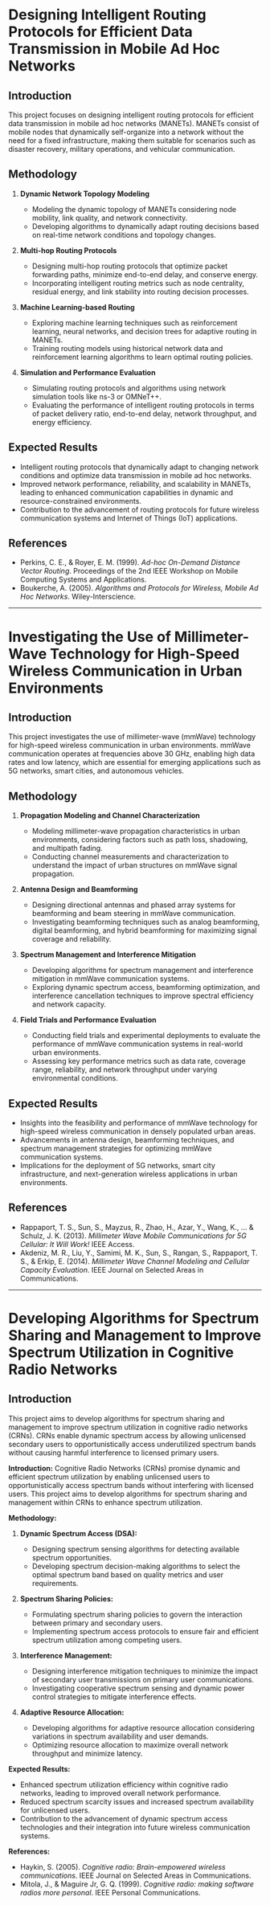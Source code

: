 # Designing Intelligent Routing Protocols for Efficient Data Transmission in Mobile Ad Hoc Networks

## Introduction
This project focuses on designing intelligent routing protocols for efficient data transmission in mobile ad hoc networks (MANETs). MANETs consist of mobile nodes that dynamically self-organize into a network without the need for a fixed infrastructure, making them suitable for scenarios such as disaster recovery, military operations, and vehicular communication.

## Methodology
1. **Dynamic Network Topology Modeling**
   - Modeling the dynamic topology of MANETs considering node mobility, link quality, and network connectivity.
   - Developing algorithms to dynamically adapt routing decisions based on real-time network conditions and topology changes.

2. **Multi-hop Routing Protocols**
   - Designing multi-hop routing protocols that optimize packet forwarding paths, minimize end-to-end delay, and conserve energy.
   - Incorporating intelligent routing metrics such as node centrality, residual energy, and link stability into routing decision processes.

3. **Machine Learning-based Routing**
   - Exploring machine learning techniques such as reinforcement learning, neural networks, and decision trees for adaptive routing in MANETs.
   - Training routing models using historical network data and reinforcement learning algorithms to learn optimal routing policies.

4. **Simulation and Performance Evaluation**
   - Simulating routing protocols and algorithms using network simulation tools like ns-3 or OMNeT++.
   - Evaluating the performance of intelligent routing protocols in terms of packet delivery ratio, end-to-end delay, network throughput, and energy efficiency.

## Expected Results
- Intelligent routing protocols that dynamically adapt to changing network conditions and optimize data transmission in mobile ad hoc networks.
- Improved network performance, reliability, and scalability in MANETs, leading to enhanced communication capabilities in dynamic and resource-constrained environments.
- Contribution to the advancement of routing protocols for future wireless communication systems and Internet of Things (IoT) applications.

## References
- Perkins, C. E., & Royer, E. M. (1999). *Ad-hoc On-Demand Distance Vector Routing*. Proceedings of the 2nd IEEE Workshop on Mobile Computing Systems and Applications.
- Boukerche, A. (2005). *Algorithms and Protocols for Wireless, Mobile Ad Hoc Networks*. Wiley-Interscience.

---

# Investigating the Use of Millimeter-Wave Technology for High-Speed Wireless Communication in Urban Environments

## Introduction
This project investigates the use of millimeter-wave (mmWave) technology for high-speed wireless communication in urban environments. mmWave communication operates at frequencies above 30 GHz, enabling high data rates and low latency, which are essential for emerging applications such as 5G networks, smart cities, and autonomous vehicles.

## Methodology
1. **Propagation Modeling and Channel Characterization**
   - Modeling millimeter-wave propagation characteristics in urban environments, considering factors such as path loss, shadowing, and multipath fading.
   - Conducting channel measurements and characterization to understand the impact of urban structures on mmWave signal propagation.

2. **Antenna Design and Beamforming**
   - Designing directional antennas and phased array systems for beamforming and beam steering in mmWave communication.
   - Investigating beamforming techniques such as analog beamforming, digital beamforming, and hybrid beamforming for maximizing signal coverage and reliability.

3. **Spectrum Management and Interference Mitigation**
   - Developing algorithms for spectrum management and interference mitigation in mmWave communication systems.
   - Exploring dynamic spectrum access, beamforming optimization, and interference cancellation techniques to improve spectral efficiency and network capacity.

4. **Field Trials and Performance Evaluation**
   - Conducting field trials and experimental deployments to evaluate the performance of mmWave communication systems in real-world urban environments.
   - Assessing key performance metrics such as data rate, coverage range, reliability, and network throughput under varying environmental conditions.

## Expected Results
- Insights into the feasibility and performance of mmWave technology for high-speed wireless communication in densely populated urban areas.
- Advancements in antenna design, beamforming techniques, and spectrum management strategies for optimizing mmWave communication systems.
- Implications for the deployment of 5G networks, smart city infrastructure, and next-generation wireless applications in urban environments.

## References
- Rappaport, T. S., Sun, S., Mayzus, R., Zhao, H., Azar, Y., Wang, K., ... & Schulz, J. K. (2013). *Millimeter Wave Mobile Communications for 5G Cellular: It Will Work!* IEEE Access.
- Akdeniz, M. R., Liu, Y., Samimi, M. K., Sun, S., Rangan, S., Rappaport, T. S., & Erkip, E. (2014). *Millimeter Wave Channel Modeling and Cellular Capacity Evaluation*. IEEE Journal on Selected Areas in Communications.

---

# Developing Algorithms for Spectrum Sharing and Management to Improve Spectrum Utilization in Cognitive Radio Networks

## Introduction
This project aims to develop algorithms for spectrum sharing and management to improve spectrum utilization in cognitive radio networks (CRNs). CRNs enable dynamic spectrum access by allowing unlicensed secondary users to opportunistically access underutilized spectrum bands without causing harmful interference to licensed primary users.

**Introduction:**
Cognitive Radio Networks (CRNs) promise dynamic and efficient spectrum utilization by enabling unlicensed users to opportunistically access spectrum bands without interfering with licensed users. This project aims to develop algorithms for spectrum sharing and management within CRNs to enhance spectrum utilization.

**Methodology:**

1. **Dynamic Spectrum Access (DSA):**
   - Designing spectrum sensing algorithms for detecting available spectrum opportunities.
   - Developing spectrum decision-making algorithms to select the optimal spectrum band based on quality metrics and user requirements.

2. **Spectrum Sharing Policies:**
   - Formulating spectrum sharing policies to govern the interaction between primary and secondary users.
   - Implementing spectrum access protocols to ensure fair and efficient spectrum utilization among competing users.

3. **Interference Management:**
   - Designing interference mitigation techniques to minimize the impact of secondary user transmissions on primary user communications.
   - Investigating cooperative spectrum sensing and dynamic power control strategies to mitigate interference effects.

4. **Adaptive Resource Allocation:**
   - Developing algorithms for adaptive resource allocation considering variations in spectrum availability and user demands.
   - Optimizing resource allocation to maximize overall network throughput and minimize latency.

**Expected Results:**
- Enhanced spectrum utilization efficiency within cognitive radio networks, leading to improved overall network performance.
- Reduced spectrum scarcity issues and increased spectrum availability for unlicensed users.
- Contribution to the advancement of dynamic spectrum access technologies and their integration into future wireless communication systems.

**References:**
- Haykin, S. (2005). *Cognitive radio: Brain-empowered wireless communications*. IEEE Journal on Selected Areas in Communications.
- Mitola, J., & Maguire Jr, G. Q. (1999). *Cognitive radio: making software radios more personal*. IEEE Personal Communications.
